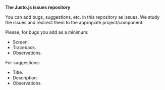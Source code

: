**The Justo.js issues repository**

You can add bugs, suggestions, etc. in this repository as issues.
We study the issues and redirect them to the appropiate project/component.

Please, for bugs you add as a minimum:
- Screen.
- Traceback.
- Observations.

For suggestions:
- Title.
- Description.
- Observations.
